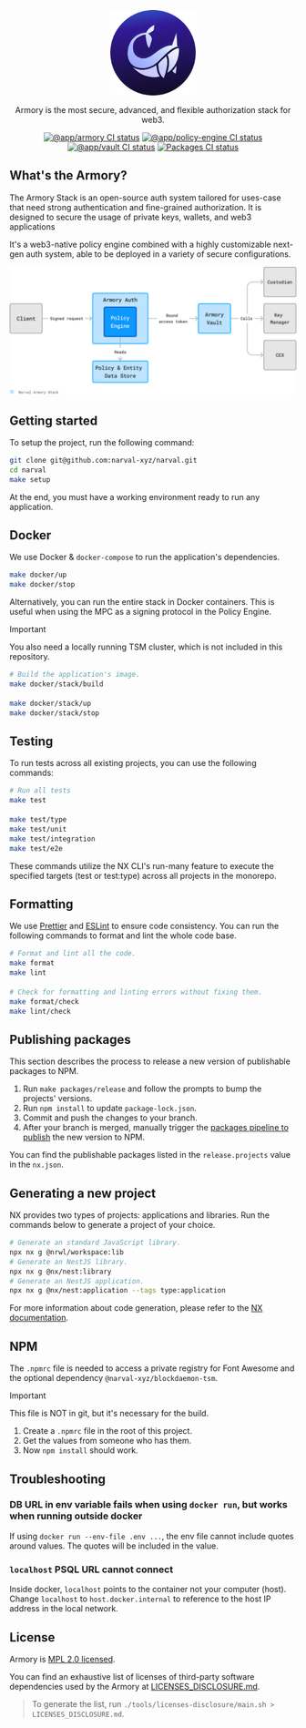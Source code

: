 <p align="center">
  <a href="https://www.narval.xyz/" target="blank"><img src="./resources/narval-logo.png" width="150" alt="Narval logo" /></a>
</p>
<p align="center">Armory is the most secure, advanced, and flexible authorization stack for web3.</p>
<p align="center"><a href="https://github.com/narval-xyz/narval/actions/workflows/armory.yml" target="_blank"><img src="https://github.com/narval-xyz/narval/actions/workflows/armory.yml/badge.svg?branch=main" alt="@app/armory CI status" /></a> <a href="https://github.com/narval-xyz/narval/actions/workflows/policy-engine.yml" target="_blank"><img src="https://github.com/narval-xyz/narval/actions/workflows/policy-engine.yml/badge.svg?branch=main" alt="@app/policy-engine CI status" /></a> <a href="https://github.com/narval-xyz/armory/actions/workflows/vault.yml" target="_blank"><img src="https://github.com/narval-xyz/armory/actions/workflows/vault.yml/badge.svg" alt="@app/vault CI status" /></a> <a href="https://github.com/narval-xyz/armory/actions/workflows/packages.yml" target="_blank"><img src="https://github.com/narval-xyz/armory/actions/workflows/packages.yml/badge.svg?branch=main" alt="Packages CI status" /></a></p>

## What's the Armory?

The Armory Stack is an open-source auth system tailored for uses-case that need
strong authentication and fine-grained authorization. It is designed to secure
the usage of private keys, wallets, and web3 applications

It's a web3-native policy engine combined with a highly customizable next-gen
auth system, able to be deployed in a variety of secure configurations. 

![Armory Stack diagram](./resources/armory-stack.png)

## Getting started

To setup the project, run the following command:

```bash
git clone git@github.com:narval-xyz/narval.git
cd narval
make setup
```

At the end, you must have a working environment ready to run any application.

## Docker

We use Docker & `docker-compose` to run the application's dependencies.

```bash
make docker/up
make docker/stop
```

Alternatively, you can run the entire stack in Docker containers. This is
useful when using the MPC as a signing protocol in the Policy Engine.

> [!IMPORTANT]
> You also need a locally running TSM cluster, which is not included in this
> repository.


```bash
# Build the application's image.
make docker/stack/build

make docker/stack/up
make docker/stack/stop
```

## Testing

To run tests across all existing projects, you can use the following commands:

```bash
# Run all tests
make test

make test/type
make test/unit
make test/integration
make test/e2e
```

These commands utilize the NX CLI's run-many feature to execute the specified
targets (test or test:type) across all projects in the monorepo.

## Formatting

We use [Prettier](https://prettier.io/) and [ESLint](https://eslint.org/) to
ensure code consistency. You can run the following commands to format and lint
the whole code base.

```bash
# Format and lint all the code.
make format
make lint

# Check for formatting and linting errors without fixing them.
make format/check
make lint/check
```

## Publishing packages

This section describes the process to release a new version of publishable
packages to NPM.

1. Run `make packages/release` and follow the prompts to bump the
   projects' versions.
1. Run `npm install` to update `package-lock.json`.
1. Commit and push the changes to your branch.
1. After your branch is merged, manually trigger the [packages pipeline to
   publish](https://github.com/narval-xyz/armory/actions/workflows/packages-publish.yml)
   the new version to NPM.

You can find the publishable packages listed in the `release.projects` value in
the `nx.json`.

## Generating a new project

NX provides two types of projects: applications and libraries. Run the commands
below to generate a project of your choice.

```bash
# Generate an standard JavaScript library.
npx nx g @nrwl/workspace:lib
# Generate an NestJS library.
npx nx g @nx/nest:library
# Generate an NestJS application.
npx nx g @nx/nest:application --tags type:application
```

For more information about code generation, please refer to the [NX
documentation](https://nx.dev/nx-api/nx).

## NPM

The `.npmrc` file is needed to access a private registry for Font Awesome and
the optional dependency `@narval-xyz/blockdaemon-tsm`.

> [!IMPORTANT]
> This file is NOT in git, but it's necessary for the build.

1. Create a `.npmrc` file in the root of this project.
1. Get the values from someone who has them.
1. Now `npm install` should work.

## Troubleshooting

### DB URL in env variable fails when using `docker run`, but works when running outside docker

If using `docker run --env-file .env ...`, the env file cannot include quotes
around values. The quotes will be included in the value.

### `localhost` PSQL URL cannot connect

Inside docker, `localhost` points to the container not your computer (host).
Change `localhost` to `host.docker.internal` to reference to the host IP
address in the local network.

## License

Armory is [MPL 2.0 licensed](./LICENSE).

You can find an exhaustive list of licenses of third-party software
dependencies used by the Armory at
[LICENSES_DISCLOSURE.md](./LICENSES_DISCLOSURE.md).

> To generate the list, run `./tools/licenses-disclosure/main.sh >
> LICENSES_DISCLOSURE.md`.
